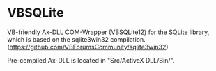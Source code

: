 # VBSQLite
VB-friendly Ax-DLL COM-Wrapper (VBSQLite12) for the SQLite library, which is based on the sqlite3win32 compilation. (https://github.com/VBForumsCommunity/sqlite3win32)

Pre-compiled Ax-DLL is located in "Src/ActiveX DLL/Bin/".
